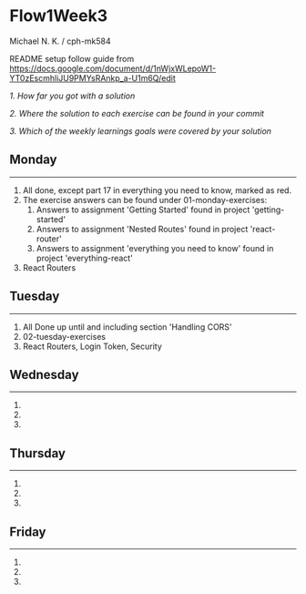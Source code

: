# Flow1Week3
Michael N. K. / cph-mk584

README setup follow guide from https://docs.google.com/document/d/1nWjxWLepoW1-YT0zEscmhliJU9PMYsRAnkp_a-U1m6Q/edit

*1. How far you got with a solution*

*2. Where the solution to each exercise can be found in your commit*

*3. Which of the weekly learnings goals were covered by your solution*

## Monday
-----
1. All done, except part 17 in everything you need to know, marked as red.
2. The exercise answers can be found under 01-monday-exercises:
    1. Answers to assignment 'Getting Started' found in project 'getting-started'
    2. Answers to assignment 'Nested Routes' found in project 'react-router'
    3. Answers to assignment 'everything you need to know' found in project 'everything-react'
3. React Routers

## Tuesday
-----
1. All Done up until and including section 'Handling CORS'
2. 02-tuesday-exercises
3. React Routers, Login Token, Security

## Wednesday
-----
1. 
2. 
3. 

## Thursday
-----
1. 
2. 
3. 

## Friday
-----
1. 
2. 
3. 

